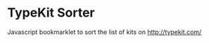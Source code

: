 TypeKit Sorter
===================
Javascript bookmarklet to sort the list of kits on http://typekit.com/
